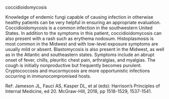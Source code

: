 coccidioidomycosis

Knowledge of endemic fungi capable of causing infection in otherwise healthy patients can be very helpful
in ensuring an appropriate evaluation. Coccidioidomycosis is a common infection in the southwestern
United States. In addition to the symptoms in this patient, coccidioidomycosis can also present with a rash
such as erythema nodosum. Histoplasmosis is most common in the Midwest and with low-level exposure
symptoms are usually mild or absent. Blastomycosis is also present in the Midwest, as well as in the
Atlantic and southeastern states. Symptoms include an abrupt onset of fever, chills, pleuritic chest pain,
arthralgias, and myalgias. The cough is initially nonproductive but frequently becomes purulent.
Cryptococcosis and mucormycosis are more opportunistic infections occurring in immunocompromised
hosts.

Ref: Jameson JL, Fauci AS, Kasper DL, et al (eds): Harrison’s Principles of Internal Medicine, ed 20. McGraw-Hill, 2018, pp
1518-1529, 1537-1541.